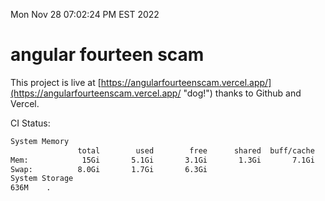Mon Nov 28 07:02:24 PM EST 2022

# angular fourteen scam


This project is live at [https://angularfourteenscam.vercel.app/](https://angularfourteenscam.vercel.app/ "dog!") thanks to Github and Vercel.

CI Status: 

```bash
System Memory
               total        used        free      shared  buff/cache   available
Mem:            15Gi       5.1Gi       3.1Gi       1.3Gi       7.1Gi       8.5Gi
Swap:          8.0Gi       1.7Gi       6.3Gi
System Storage
636M	.
